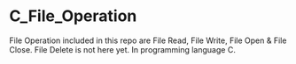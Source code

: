 # C_File_Operation
File Operation included in this repo are File Read, File Write, File Open &amp; File Close. File Delete is not here yet. In programming language C.
